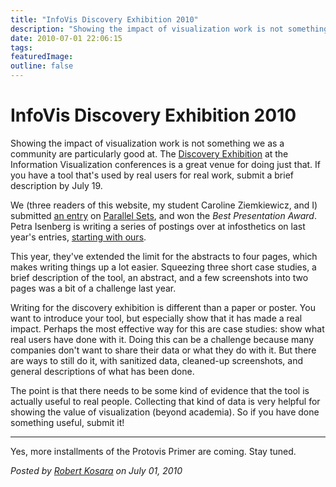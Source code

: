 ```yaml
---
title: "InfoVis Discovery Exhibition 2010"
description: "Showing the impact of visualization work is not something we as a community are particularly good at. The Discovery Exhibition at the Information Visualization conferences is a great venue for doing just that. If you have a tool that's used by real users for real work, submit a brief description by July 19."
date: 2010-07-01 22:06:15
tags: 
featuredImage:
outline: false
---
```


# InfoVis Discovery Exhibition 2010

<p>Showing the impact of visualization work is not something we as a community are particularly good at. The <a href="http://www.discoveryexhibition.org/">Discovery Exhibition</a> at the Information Visualization conferences is a great venue for doing just that. If you have a tool that's used by real users for real work, submit a brief description by July 19.

We (three readers of this website, my student Caroline Ziemkiewicz, and I) submitted <a href="http://www.discoveryexhibition.org/pmwiki.php/Entries/Kosara2009">an entry</a> on <a href="/parallel-sets">Parallel Sets</a>, and won the <em>Best Presentation Award</em>. Petra Isenberg is writing a series of postings over at infosthetics on last year's entries, <a href="http://infosthetics.com/archives/2010/07/visweek_discovery_exhibition_submit_story_about_impact_of_visualization.html">starting with ours</a>.</p>

This year, they've extended the limit for the abstracts to four pages, which makes writing things up a lot easier. Squeezing three short case studies, a brief description of the tool, an abstract, and a few screenshots into two pages was a bit of a challenge last year.

Writing for the discovery exhibition is different than a paper or poster. You want to introduce your tool, but especially show that it has made a real impact. Perhaps the most effective way for this are case studies: show what real users have done with it. Doing this can be a challenge because many companies don't want to share their data or what they do with it. But there are ways to still do it, with sanitized data, cleaned-up screenshots, and general descriptions of what has been done.

The point is that there needs to be some kind of evidence that the tool is actually useful to real people. Collecting that kind of data is very helpful for showing the value of visualization (beyond academia). So if you have done something useful, submit it!

<hr>

Yes, more installments of the Protovis Primer are coming. Stay tuned.


_Posted by <a href="/about">Robert Kosara</a> on July 01, 2010_



